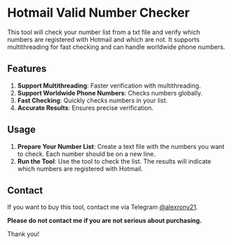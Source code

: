 # Hotmail Valid Number Checker

This tool will check your number list from a txt file and verify which numbers are registered with Hotmail and which are not. It supports multithreading for fast checking and can handle worldwide phone numbers.

## Features

1. **Support Multithreading**: Faster verification with multithreading.
2. **Support Worldwide Phone Numbers**: Checks numbers globally.
3. **Fast Checking**: Quickly checks numbers in your list.
4. **Accurate Results**: Ensures precise verification.

## Usage

1. **Prepare Your Number List**: Create a text file with the numbers you want to check. Each number should be on a new line.
2. **Run the Tool**: Use the tool to check the list. The results will indicate which numbers are registered with Hotmail.

## Contact

If you want to buy this tool, contact me via Telegram [@alexrony21](https://t.me/alexrony21).

**Please do not contact me if you are not serious about purchasing.**

Thank you!
